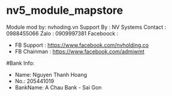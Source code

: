 # nv5_module_mapstore

Module mod by: nvhoding.vn
Support By : NV Systems
Contact : 0988455066
Zalo : 0909997381
Faceboock : 
 - FB Support :  https://www.facebook.com/nvholding.co
 - FB Chainman : https://www.facebook.com/admiwmt
 
#Bank Info:

- Name: 	Nguyen Thanh Hoang
- No.: 		205441019	
- BankName: A Chau Bank - Sai Gon